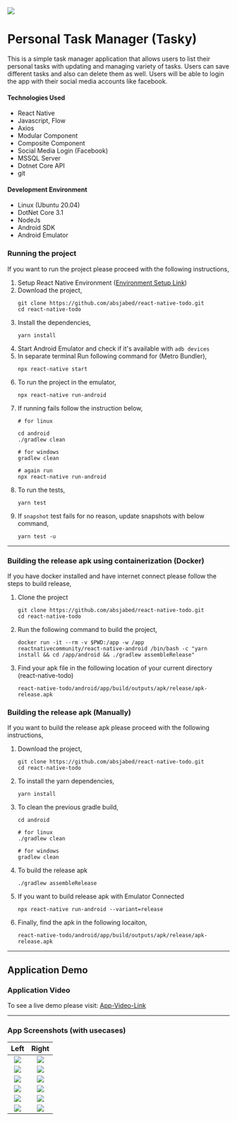 <div style="text-align:left"><img src="./screenshots/icon_launcher.png" /></div>

# Personal Task Manager (Tasky)

This is a simple task manager application that allows users to list their personal tasks with updating and managing variety of tasks. Users can save different tasks and also can delete them as well. Users will be able to login the app with their social media accounts like facebook.

#### Technologies Used

- React Native
- Javascript, Flow
- Axios
- Modular Component
- Composite Component
- Social Media Login (Facebook)
- MSSQL Server
- Dotnet Core API
- git


#### Development Environment

- Linux (Ubuntu 20.04)
- DotNet Core 3.1
- NodeJs
- Android SDK
- Android Emulator

### Running the project
If you want to run the project please proceed with the following instructions,
  1. Setup React Native Environment ([Environment Setup Link](https://reactnative.dev/docs/environment-setup#development-os))
  2. Download the project,
     ```
     git clone https://github.com/absjabed/react-native-todo.git
     cd react-native-todo
     ```
  3. Install the dependencies,
     ```
     yarn install
     ```
  4. Start Android Emulator and check if it's available with `adb devices`
  5. In separate terminal Run following command for (Metro Bundler),
     ```
     npx react-native start
     ```
  6. To run the project in the emulator,
     ```
     npx react-native run-android
     ```
  7. If running fails follow the instruction below,
     ```
     # for linux
     
     cd android
     ./gradlew clean
     
     # for windows 
     gradlew clean

     # again run
     npx react-native run-android
     ```
  8. To run the tests,
     ```
     yarn test
     ```
  9. If `snapshot` test fails for no reason, update snapshots with below command,
     ```
     yarn test -u 
     ```
---

### Building the release apk using containerization (Docker)
If you have docker installed and have internet connect please follow the steps to build release,

  1. Clone the project
     ```
     git clone https://github.com/absjabed/react-native-todo.git
     cd react-native-todo
     ```
  2. Run the following command to build the project,
     ```
     docker run -it --rm -v $PWD:/app -w /app reactnativecommunity/react-native-android /bin/bash -c "yarn install && cd /app/android && ./gradlew assembleRelease"
     ```
  3. Find your apk file in the following location of your current directory (react-native-todo)
     ```
     react-native-todo/android/app/build/outputs/apk/release/apk-release.apk
     ```

### Building the release apk (Manually)
If you want to build the release apk please proceed with the following instructions,
  
  1. Download the project,
     ```
     git clone https://github.com/absjabed/react-native-todo.git
     cd react-native-todo
     ```
  2. To install the yarn dependencies,
     ```
     yarn install
     ```
  3. To clean the previous gradle build,
     ```
     cd android

     # for linux
     ./gradlew clean

     # for windows
     gradlew clean
     ```
  4. To build the release apk
     ```
     ./gradlew assembleRelease
     ```
  5. If you want to build release apk with Emulator Connected
     ```
     npx react-native run-android --variant=release
     ```
  6. Finally, find the apk in the following locaiton,
     ```
     react-native-todo/android/app/build/outputs/apk/release/apk-release.apk
     ```
  ---


## Application Demo
### Application Video
To see a live demo please visit: [App-Video-Link](https://youtu.be/U6VDpQ7oy3M)

---

### App Screenshots (with usecases)
Left             |  Right
:-------------------------:|:-------------------------:
<img src="./screenshots/Android/1.splashScreen.jpg" />  |  <img src="./screenshots/Android/2.login.jpg" />|
<img src="./screenshots/Android/3.signup.jpg" /> |  <img src="./screenshots/Android/4.home.jpg" />  |
<img src="./screenshots/Android/5.newtask.jpg"/> | <img src="./screenshots/Android/6.update1.jpg" />|
<img src="./screenshots/Android/7.update2.jpg" /> | <img src="./screenshots/Android/8.color.jpg"  />|
<img src="./screenshots/Android/9.done.jpg" /> | <img src="./screenshots/Android/10.logout.jpg"  /> |
<img src="./screenshots/Android/11.icon.jpg" /> | <img src="./screenshots/Android//1.splashScreen.jpg"  />|

